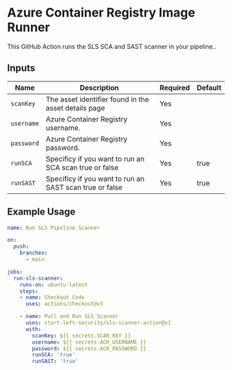# Azure Container Registry Image Runner

This GitHub Action runs the SLS SCA and SAST scanner in your pipeline..

## Inputs

| Name            | Description                                                | Required | Default             |
|-----------------|------------------------------------------------------------|----------|---------------------|
| `scanKey`       | The asset identifier found in the asset details page       | Yes      |                     |
| `username`      | Azure Container Registry username.                         | Yes      |                     |
| `password`      | Azure Container Registry password.                         | Yes      |                     |
| `runSCA`        | Specificy if you want to run an SCA scan true or false     | Yes      | true                |
| `runSAST`       | Specificy if you want to run an SAST scan true or false    | Yes      | true                |

## Example Usage

```yaml
name: Run SLS Pipeline Scanner

on:
  push:
    branches:
      - main

jobs:
  run-sls-scanner:
    runs-on: ubuntu-latest
    steps:
    - name: Checkout Code
      uses: actions/checkout@v3

    - name: Pull and Run SLS Scanner
      uses: start-left-security/sls-scanner-action@v1
      with:
        scanKey: ${{ secrets.SCAN_KEY }}
        username: ${{ secrets.ACR_USERNAME }}
        password: ${{ secrets.ACR_PASSWORD }}
        runSCA: 'true'
        runSAST: 'true'
